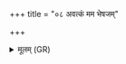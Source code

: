 +++
title = "०८ अवत्कं मम भेषजम्"

+++
<details><summary>मूलम् (GR)</summary>

अवत्कं मम भेषजम्  
अवत्कं परिवाचनम् ।  
नराच्य् असि मा तुदो  
वन्वाना रोगभेषजम् ॥
</details>